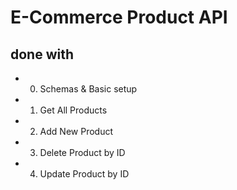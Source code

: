 # E-Commerce Product API

## done with

- 0. Schemas & Basic setup
- 1. Get All Products
- 2. Add New Product
- 3. Delete Product by ID
- 4. Update Product by ID
